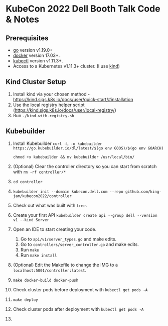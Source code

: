 # KubeCon 2022 Dell Booth Talk Code & Notes

## Prerequisites
- [go](https://golang.org/dl/) version v1.19.0+
- [docker](https://docs.docker.com/install/) version 17.03+.
- [kubectl](https://kubernetes.io/docs/tasks/tools/install-kubectl/) version v1.11.3+.
- Access to a Kubernetes v1.11.3+ cluster. (I use [kind](https://kind.sigs.k8s.io/))

## Kind Cluster Setup
1. Install kind via your chosen method - https://kind.sigs.k8s.io/docs/user/quick-start/#installation
2. Use the local registry helper script (https://kind.sigs.k8s.io/docs/user/local-registry/)
3. Run `./kind-with-registry.sh`

## Kubebuilder 
1. Install Kubebuilder
   `curl -L -o kubebuilder https://go.kubebuilder.io/dl/latest/$(go env GOOS)/$(go env GOARCH)`

   `chmod +x kubebuilder && mv kubebuilder /usr/local/bin/`
2. (Optional) Clear the controller directory so you can start from scratch with `rm -rf controller/*`
3. `cd controller`
4. `kubebuilder init --domain kubecon.dell.com --repo github.com/king-jam/kubecon2022/controller`
5. Check out what was built with `tree`.
6. Create your first API `kubebuilder create api --group dell --version v1 --kind Server`
7. Open an IDE to start creating your code.
   1. Go to `api/v1/server_types.go` and make edits.
   2. Go to `controllers/server_controller.go` and make edits.
   3. Run `make`
   4. Run `make install`
8. (Optional) Edit the Makefile to change the IMG to a `localhost:5001/controller:latest`.
9.  `make docker-build docker-push`
10. Check cluster pods before deployment with `kubectl get pods -A`
11. `make deploy`
12. Check cluster pods after deployment with `kubectl get pods -A`
13. 